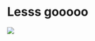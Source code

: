 # Lesss gooooo

<img src="https://media3.giphy.com/media/ule4vhcY1xEKQ/giphy.gif?cid=6c09b952jhwg647yxwf3dkjtyvdhh77rgff0j3v2pjs7eny7&ep=v1_gifs_search&rid=giphy.gif&ct=g" />
